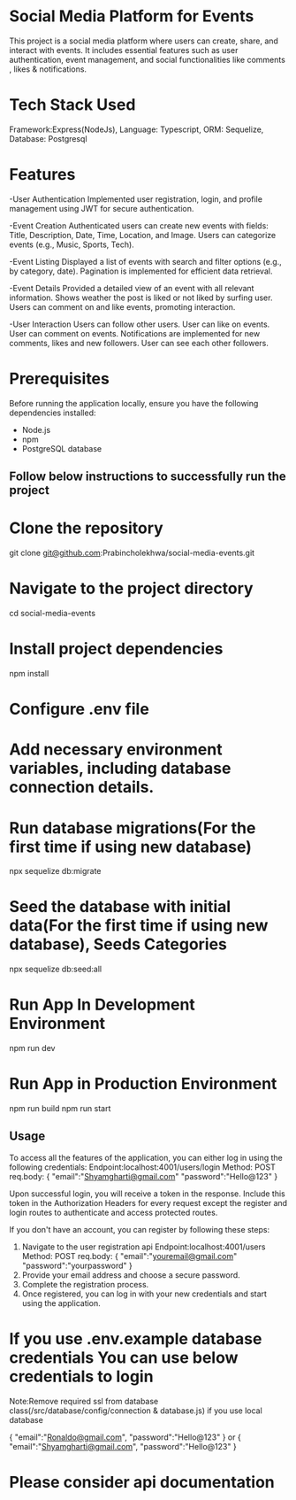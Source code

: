 # Social Media Platform for Events

This project is a social media platform where users can create, share, and interact with events. It includes essential features such as user authentication, event management, and social functionalities like comments , likes & notifications.

# Tech Stack Used

Framework:Express(NodeJs),
Language: Typescript,
ORM: Sequelize,
Database: Postgresql

# Features

-User Authentication
Implemented user registration, login, and profile management using JWT for secure authentication.

-Event Creation
Authenticated users can create new events with fields: Title, Description, Date, Time, Location, and Image.
Users can categorize events (e.g., Music, Sports, Tech).

-Event Listing
Displayed a list of events with search and filter options (e.g., by category, date).
Pagination is implemented for efficient data retrieval.

-Event Details
Provided a detailed view of an event with all relevant information.
Shows weather the post is liked or not liked by surfing user.
Users can comment on and like events, promoting interaction.

-User Interaction
Users can follow other users.
User can like on events.
User can comment on events.
Notifications are implemented for new comments, likes and new followers.
User can see each other followers.

# Prerequisites

Before running the application locally, ensure you have the following dependencies installed:

- Node.js
- npm
- PostgreSQL database

## Follow below instructions to successfully run the project

# Clone the repository

git clone git@github.com:Prabincholekhwa/social-media-events.git

# Navigate to the project directory

cd social-media-events

# Install project dependencies

npm install

# Configure .env file

# Add necessary environment variables, including database connection details.

# Run database migrations(For the first time if using new database)

npx sequelize db:migrate

# Seed the database with initial data(For the first time if using new database), Seeds Categories

npx sequelize db:seed:all

# Run App In Development Environment

npm run dev

# Run App in Production Environment

npm run build
npm run start

## Usage

To access all the features of the application, you can either log in using the following credentials:
Endpoint:localhost:4001/users/login
Method: POST
req.body:
{
"email":"Shyamgharti@gmail.com"
"password":"Hello@123"
}

Upon successful login, you will receive a token in the response. Include this token in the Authorization Headers for every request except the register and login routes to authenticate and access protected routes.

If you don't have an account, you can register by following these steps:

1. Navigate to the user registration api
   Endpoint:localhost:4001/users
   Method: POST
   req.body:
   {
   "email":"youremail@gmail.com"
   "password":"yourpassword"
   }
2. Provide your email address and choose a secure password.
3. Complete the registration process.
4. Once registered, you can log in with your new credentials and start using the application.

# If you use .env.example database credentials You can use below credentials to login

Note:Remove required ssl from database class(/src/database/config/connection & database.js) if you use local database

{
"email":"Ronaldo@gmail.com",
"password":"Hello@123"
}
or
{
"email":"Shyamgharti@gmail.com",
"password":"Hello@123"
}

# Please consider api documentation
